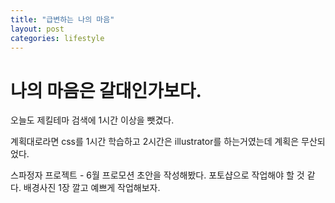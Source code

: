 ```yaml
---
title: "급변하는 나의 마음"
layout: post
categories: lifestyle
---
```

나의 마음은 갈대인가보다.
===
오늘도 제킬테마 검색에 1시간 이상을 뺏겼다.

계획대로라면 css를 1시간 학습하고 2시간은 illustrator를 하는거였는데 계획은 무산되었다.

스파정자 프로젝트  - 6월 프로모션 초안을 작성해봤다. 포토샵으로 작업해야 할 것 같다. 배경사진 1장 깔고 예쁘게 작업해보자.
